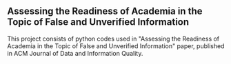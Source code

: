## Assessing the Readiness of Academia in the Topic of False and Unverified Information

This project consists of python codes used in "Assessing the Readiness of Academia in the Topic of False and Unverified Information" paper, published in ACM Journal of Data and Information Quality.
